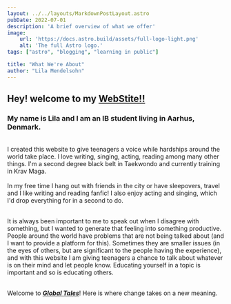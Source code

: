 ```yaml
---
layout: ../../layouts/MarkdownPostLayout.astro
pubDate: 2022-07-01
description: 'A brief overview of what we offer'
image:
    url: 'https://docs.astro.build/assets/full-logo-light.png'
    alt: 'The full Astro logo.'
tags: ["astro", "blogging", "learning in public"]

title: "What We're About"
author: "Lila Mendelsohn"
---
```


## Hey! welcome to my **[WebStite!!](/)**

### My name is Lila and I am an IB student living in Aarhus, Denmark.<br/>

<br/>
I created this website to give teenagers a voice while hardships around the world take place.  I love writing, singing, acting, reading among many other things.  I'm a second degree black belt in Taekwondo and currently training in Krav Maga. <br/>

<br/>
In my free time I hang out with friends in the city or have sleepovers, travel and I like writing and reading fanfic!  I also enjoy acting and singing, which I'd drop everything for in a second to do.<br/>
<br/>

It is always been important to me to speak out when I disagree with something, but I wanted to generate that feeling into something productive.  People around the world have problems that are not being talked about (and I want to provide a platform for this).  Sometimes they are smaller issues (in the eyes of others, but are significant to the people having the experience), and with this website I am giving teenagers a chance to talk about whatever is on their mind and let people know.  Educating yourself in a topic is important and so is educating others.<br/>
<br/>

Welcome to _**[Global Tales](/)**_!  Here is where change takes on a new meaning.



